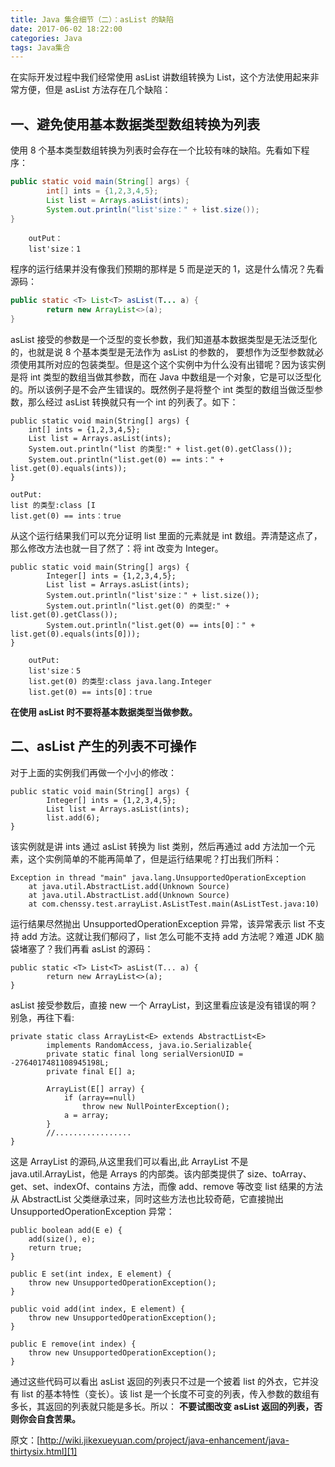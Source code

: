 ```yaml
---
title: Java 集合细节（二）：asList 的缺陷
date: 2017-06-02 18:22:00
categories: Java
tags: Java集合
---
```

在实际开发过程中我们经常使用 asList 讲数组转换为 List，这个方法使用起来非常方便，但是 asList 方法存在几个缺陷：
<!--more-->
## 一、避免使用基本数据类型数组转换为列表
使用 8 个基本类型数组转换为列表时会存在一个比较有味的缺陷。先看如下程序：
```java
public static void main(String[] args) {
        int[] ints = {1,2,3,4,5};
        List list = Arrays.asList(ints);
        System.out.println("list'size：" + list.size());
}
```
        outPut：
        list'size：1
        
程序的运行结果并没有像我们预期的那样是 5 而是逆天的 1，这是什么情况？先看源码：
```java
public static <T> List<T> asList(T... a) {
        return new ArrayList<>(a);
}
```
asList 接受的参数是一个泛型的变长参数，我们知道基本数据类型是无法泛型化的，也就是说 8 个基本类型是无法作为 asList 的参数的， 要想作为泛型参数就必须使用其所对应的包装类型。但是这个这个实例中为什么没有出错呢？因为该实例是将 int 类型的数组当做其参数，而在 Java 中数组是一个对象，它是可以泛型化的。所以该例子是不会产生错误的。既然例子是将整个 int 类型的数组当做泛型参数，那么经过 asList 转换就只有一个 int 的列表了。如下：
```
public static void main(String[] args) {
    int[] ints = {1,2,3,4,5};
    List list = Arrays.asList(ints);
    System.out.println("list 的类型:" + list.get(0).getClass());
    System.out.println("list.get(0) == ints：" + list.get(0).equals(ints));
}
```
    outPut:
    list 的类型:class [I
    list.get(0) == ints：true
    
从这个运行结果我们可以充分证明 list 里面的元素就是 int 数组。弄清楚这点了，那么修改方法也就一目了然了：将 int 改变为 Integer。
```
public static void main(String[] args) {
        Integer[] ints = {1,2,3,4,5};
        List list = Arrays.asList(ints);
        System.out.println("list'size：" + list.size());
        System.out.println("list.get(0) 的类型:" +  list.get(0).getClass());
        System.out.println("list.get(0) == ints[0]：" + list.get(0).equals(ints[0]));
}
```

        outPut:
        list'size：5
        list.get(0) 的类型:class java.lang.Integer
        list.get(0) == ints[0]：true
        
**在使用 asList 时不要将基本数据类型当做参数。**

## 二、asList 产生的列表不可操作
对于上面的实例我们再做一个小小的修改：
```
public static void main(String[] args) {
        Integer[] ints = {1,2,3,4,5};
        List list = Arrays.asList(ints);
        list.add(6);
}
```
该实例就是讲 ints 通过 asList 转换为 list 类别，然后再通过 add 方法加一个元素，这个实例简单的不能再简单了，但是运行结果呢？打出我们所料：


    Exception in thread "main" java.lang.UnsupportedOperationException
        at java.util.AbstractList.add(Unknown Source)
        at java.util.AbstractList.add(Unknown Source)
        at com.chenssy.test.arrayList.AsListTest.main(AsListTest.java:10)
运行结果尽然抛出 UnsupportedOperationException 异常，该异常表示 list 不支持 add 方法。这就让我们郁闷了，list 怎么可能不支持 add 方法呢？难道 JDK 脑袋堵塞了？我们再看 asList 的源码：
```
public static <T> List<T> asList(T... a) {
        return new ArrayList<>(a);
}
```
asList 接受参数后，直接 new 一个 ArrayList，到这里看应该是没有错误的啊？别急，再往下看:
```
private static class ArrayList<E> extends AbstractList<E>
        implements RandomAccess, java.io.Serializable{
        private static final long serialVersionUID = -2764017481108945198L;
        private final E[] a;

        ArrayList(E[] array) {
            if (array==null)
                throw new NullPointerException();
            a = array;
        }
        //.................
}
```
这是 ArrayList 的源码,从这里我们可以看出,此 ArrayList 不是 java.util.ArrayList，他是 Arrays 的内部类。该内部类提供了 size、toArray、get、set、indexOf、contains 方法，而像 add、remove 等改变 list 结果的方法从 AbstractList 父类继承过来，同时这些方法也比较奇葩，它直接抛出 UnsupportedOperationException 异常：
```
public boolean add(E e) {
    add(size(), e);
    return true;
}

public E set(int index, E element) {
    throw new UnsupportedOperationException();
}

public void add(int index, E element) {
    throw new UnsupportedOperationException();
}

public E remove(int index) {
    throw new UnsupportedOperationException();
}       
```
通过这些代码可以看出 asList 返回的列表只不过是一个披着 list 的外衣，它并没有 list 的基本特性（变长）。该 list 是一个长度不可变的列表，传入参数的数组有多长，其返回的列表就只能是多长。所以：
**不要试图改变 asList 返回的列表，否则你会自食苦果。**

原文：[http://wiki.jikexueyuan.com/project/java-enhancement/java-thirtysix.html][1]


  [1]: http://wiki.jikexueyuan.com/project/java-enhancement/java-thirtysix.html